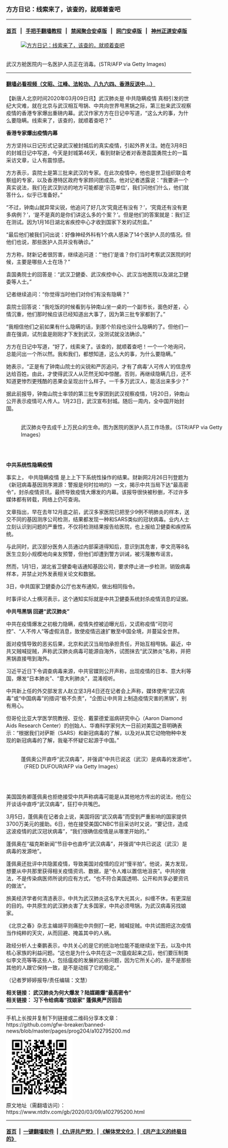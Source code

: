### 方方日记：线索来了，该查的，就顺着查吧
------------------------

#### [首页](https://github.com/gfw-breaker/banned-news/blob/master/README.md) &nbsp;&nbsp;|&nbsp;&nbsp; [手把手翻墙教程](https://github.com/gfw-breaker/guides/wiki) &nbsp;&nbsp;|&nbsp;&nbsp; [禁闻聚合安卓版](https://github.com/gfw-breaker/bn-android) &nbsp;&nbsp;|&nbsp;&nbsp; [网门安卓版](https://github.com/oGate2/oGate) &nbsp;&nbsp;|&nbsp;&nbsp; [神州正道安卓版](https://github.com/SzzdOgate/update) 



<div><div class="featured_image">
 <a href="https://i.ntdtv.com/assets/uploads/2020/03/GettyImages-1205831475.jpg" target="_blank">
  <figure>
   <img alt="方方日记：线索来了，该查的，就顺着查吧" src="https://i.ntdtv.com/assets/uploads/2020/03/GettyImages-1205831475-800x450.jpg"/>
  </figure><br/>
 </a>
 <span class="caption">
  武汉方舱医院内一名医护人员正在消毒。(STR/AFP via Getty Images)
 </span>
</div>
</div><hr/>

#### [翻墙必看视频（文昭、江峰、法轮功、八九六四、香港反送中...）](https://github.com/gfw-breaker/banned-news/blob/master/pages/link3.md)

<div><div class="post_content" itemprop="articleBody">
 <p>
  【新唐人北京时间2020年03月09日讯】武汉肺炎是
  <ok href="https://www.ntdtv.com/gb/中共隐瞒疫情.htm">
   中共隐瞒疫情
  </ok>
  真相引发的世纪大灾难，就在北京与武汉相互甩锅、中共向世界甩黑锅之际，第三批来武汉视察疫情的香港专家爆出重磅内幕。武汉作家方方在日记中写道，“这么大的事，为什么要隐瞒。线索来了，该查的，就顺着查吧？”
 </p>
 <p>
  <strong>
   香港专家爆出疫情内幕
  </strong>
 </p>
 <p>
  方方坚持以日记形式记录武汉被封城后的真实疫情，引起外界关注。她在3月8日的封城日记中写道，今天是封城第46天，看到财新记者对香港袁国勇院士的一篇采访文章，让人有震惊感。
 </p>
 <p>
  方方表示，袁院士是第三批来武汉的专家。在此次疫情中，他也是世卫组织联合考察组的专家，以及香港特区政府专家顾问团成员。他对记者透露说：“我要讲一个真实说法，我们在武汉到访的地方可能都是‘示范单位’，我们问他们什么，他们就答什么，似乎已准备好。”
 </p>
 <p>
  “不过，钟南山就异常尖锐，他追问了好几次‘究竟还有没有？’，‘究竟还有没有更多病例？’，‘是不是真的是你们讲这么多的个案？’。但是他们的答案就是：我们正在测试。因为1月16日湖北省疾控中心才收到国家下发的试剂盒。”
 </p>
 <p>
  “最后他们被我们问出说：好像神经外科有1个病人感染了14个医护人员的情况。但他们也说，那些医护人员并没有确诊。”
 </p>
 <p>
  方方称，财新记者很厉害，继续追问道：“‘他们’是谁？你们当时考察武汉医院的时候，主要是哪些人士在场？”
 </p>
 <p>
  袁国勇院士的回答是：“武汉卫健委、武汉疾控中心、武汉当地医院以及湖北卫健委等人士。”
 </p>
 <p>
  记者继续追问：“你觉得当时他们对你们有没有隐瞒？”
 </p>
 <p>
  袁院士回答说：“我吃饭的时候看到与钟南山坐一桌的一个副市长，面色好差，心情沉重，他们那时候应该已经知道出大事了，因为第三批专家都到了。”
 </p>
 <p>
  “我相信他们之前如果有什么隐瞒的话，到那个阶段也没什么隐瞒的了。但他们一直在强调，试剂盒是刚刚才下发到武汉，没测试就没法确诊。”
 </p>
 <p>
  方方在日记中写道，“好了，线索来了。该查的，就顺着查吧！一个一个地询问，总能问出一个所以然。我和我们，都想知道，这么大的事，为什么要隐瞒。”
 </p>
 <p>
  她表示，“正是有了钟南山院士的尖锐和严厉追问，才有了病毒‘人可传人’的信息传达给百姓。由此，才使得武汉人从茫然无知中惊醒。否则，再继续隐瞒几日，还不知道更惨烈更残酷的恶果会呈现出什么样子。一千多万武汉人，能活出来多少？”
 </p>
 <p>
  据此前报导，钟南山院士率领的第三批专家团到武汉视察疫情，1月20日，钟南山公开表示疫情可人传人。1月23日，武汉宣布封城。随后一周内，全中国开始封国。
 </p>
 <figure class="wp-caption alignnone" id="attachment_102795213" style="width: 600px">
  <img alt="" class="size-medium wp-image-102795213" src="https://i.ntdtv.com/assets/uploads/2020/03/GettyImages-1205553054-1-600x338.jpg">
   <br/><figcaption class="wp-caption-text">
    武汉肺炎夺去成千上万民众的生命。图为医院的医护人员工作场景。（STR/AFP via Getty Images）
   </figcaption><br/>
  </img>
 </figure><br/>
 <p>
  <strong>
   中共系统性隐瞒疫情
  </strong>
 </p>
 <p>
  事实上，
  <ok href="https://www.ntdtv.com/gb/中共隐瞒疫情.htm">
   中共隐瞒疫情
  </ok>
  是上上下下系统性操作的结果。财新网2月26日刊登题为《新冠病毒基因测序溯源：警报是何时拉响的》一文，揭示中共当局下达“最高密令”，封杀疫情资讯，最终导致疫情大爆发的内幕。该报导很快被秒删，不过许多媒体都有转载，网络上仍可查询。
 </p>
 <p>
  文章指出，早在去年12月底之前，武汉多家医院已把至少9例不明肺炎的样本，送交不同的基因测序公司检测，结果都发现一种和SARS类似的冠状病毒。业内人士立刻认识到问题的严重性，不仅将检测结果报告给医院，也上报给卫健委和疾控系统。
 </p>
 <p>
  与此同时，武汉部分医务人员通过内部渠道得知后，意识到其危害，李文亮等8名医生立刻小规模地向亲友预警，但他们却遭到警方训诫，被污蔑散布谣言。
 </p>
 <p>
  然而，1月1日，湖北省卫健委电话通知基因公司，要求停止进一步检测，销毁病毒样本，并禁止对外发表相关论文和数据。
 </p>
 <p>
  3日，中共国家卫健委办公厅也发布通知，做出相同指令。
 </p>
 <p>
  时事评论人士横河表示，这个通知实际就是中共卫健委系统封杀疫情消息的证据。
 </p>
 <p>
  <strong>
   <ok href="https://www.ntdtv.com/gb/中共甩黑锅.htm">
    中共甩黑锅
   </ok>
   回避“武汉肺炎”
  </strong>
 </p>
 <p>
  中共在疫情爆发之初极力隐瞒，疫情失控被迫曝光后，又谎称疫情“可防可控”、“人不传人”等虚假消息，致使疫情迅速扩散至中国全境，并蔓延全世界。
 </p>
 <p>
  面对疫情导致的恶劣后果，北京和武汉当局怕承担责任，开始互相甩锅。最近，中共又贼喊捉贼，声称武汉肺炎病毒可能源自海外，试图抹去“武汉肺炎”名称，并把黑锅直接甩到海外。
 </p>
 <p>
  习近平近日下令调查病毒来源，中共官媒则公开声称，出现疫情的日本、意大利等国，爆发“日本肺炎”、“意大利肺炎”，混淆视听。
 </p>
 <p>
  中共新上任的外交部发言人赵立坚3月4日还在记者会上声称，媒体使用“武汉病毒”或“中国病毒”的措词“极不负责”，“企图让中共背上制造疫情灾害的黑锅”，别有用心。
 </p>
 <p>
  但哥伦比亚大学医学院教授、亚伦．戴蒙德爱滋病研究中心（Aaron Diamond Aids Research Center）的创始人、华裔科学家何大一日前对美国之音明确表示：“根据我们对萨斯（SARS）和新冠病毒的了解，以及对从其它动物物种中发现的新冠病毒的了解，我毫不怀疑它起源于中国。”
 </p>
 <figure class="wp-caption alignnone" id="attachment_102795207" style="width: 600px">
  <img alt="" class="size-medium wp-image-102795207" src="https://i.ntdtv.com/assets/uploads/2020/03/GettyImages-974318286-1-600x338.jpg">
   <br/><figcaption class="wp-caption-text">
    蓬佩奥公开直呼“武汉病毒”，并强调“中共已说这（武汉）是病毒的发源地”。
    <br/>
    （FRED DUFOUR/AFP via Getty Images）
   </figcaption><br/>
  </img>
 </figure><br/>
 <p>
  美国国务卿蓬佩奥也拒绝接受中共声称病毒可能是从其他地方传出的说法，他在公开谈话中直呼“武汉病毒”，狂打中共嘴巴。
 </p>
 <p>
  3月5日，蓬佩奥在记者会上说，美国将因“武汉病毒”而受到严重影响的国家提供3700万美元的援助。6日，他在接受美国CNBC节目采访时又说，“要记住，造成这波疫情的武汉冠状病毒”，“我们很确信疫情是从哪里开始的。”
 </p>
 <p>
  蓬佩奥在“福克斯新闻”节目中也直呼“武汉病毒”，并强调“中共已说这（武汉）是病毒的发源地”。
 </p>
 <p>
  蓬佩奥还批评中共隐匿疫情，导致美国对疫情的应对“慢半拍”。他说，美方发现，想要从中共那里获得相关疫情资讯、数据，是“令人难以置信地沮丧”。中共的做法，不是传染病医师所说的应有方式，“也不符合美国透明、公开和共享必要资讯的做法”。
 </p>
 <p>
  旅美经济学者何清涟表示，中共为武汉肺炎这名字大光其火，纠缠不休，有更深层的目的。中共原生的武汉肺炎害了太多国家，中共必须甩锅，为武汉病毒另找娘家。
 </p>
 <p>
  《北京之春》杂志主编胡平则痛批中共倒打一耙，贼喊捉贼。中共试图把这次疫情当作纯粹的天灾，从而回避、掩盖其中的人祸。
 </p>
 <p>
  政经分析人士秦鹏表示，中共关心的是它的统治地位能不能继续坐下去，以及中共核心家族的利益问题。“这也是为什么中共在这一次瘟疫起来之后，他们要压制类似李文亮等等这些人，包括瘟疫的发展的这些问题，因为它所关心的，是不是那些其他的人跟它保持一致，是不是动摇了它的稳定。”
 </p>
 <p>
  （记者罗婷婷报导/责任编辑：文慧）
 </p>
 <p>
  <strong>
   相关链接：
   <ok href="http://cn.ntdtv.com/gb/2020/02/29/a102788390.html">
    武汉肺炎为何大爆发？陆媒踢爆“最高密令”
   </ok>
   <br/>
   相关链接：
   <ok href="https://www.ntdtv.com/gb/2020/03/08/a102794710.html">
    习下令给病毒“找娘家” 蓬佩奥严厉回击
   </ok>
  </strong>
 </p>
 <div class="single_ad">
 </div>
</div>
</div>
<hr/>
手机上长按并复制下列链接或二维码分享本文章：<br/>
https://github.com/gfw-breaker/banned-news/blob/master/pages/prog204/a102795200.md <br/>
<a href='https://github.com/gfw-breaker/banned-news/blob/master/pages/prog204/a102795200.md'><img src='https://github.com/gfw-breaker/banned-news/blob/master/pages/prog204/a102795200.md.png'/></a> <br/>
原文地址（需翻墙访问）：https://www.ntdtv.com/gb/2020/03/09/a102795200.html


------------------------
#### [首页](https://github.com/gfw-breaker/banned-news/blob/master/README.md) &nbsp;|&nbsp; [一键翻墙软件](https://github.com/gfw-breaker/nogfw/blob/master/README.md) &nbsp;| [《九评共产党》](https://github.com/gfw-breaker/9ping.md/blob/master/README.md#九评之一评共产党是什么) | [《解体党文化》](https://github.com/gfw-breaker/jtdwh.md/blob/master/README.md) | [《共产主义的终极目的》](https://github.com/gfw-breaker/gczydzjmd.md/blob/master/README.md)


<img src='http://gfw-breaker.win/banned-news/pages/prog204/a102795200.md' width='0px' height='0px'/>